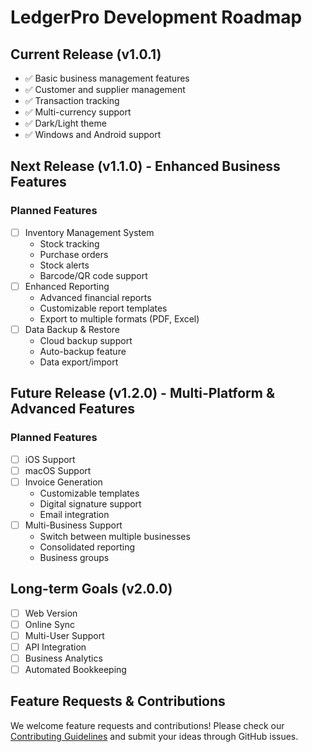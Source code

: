 # LedgerPro Development Roadmap

## Current Release (v1.0.1)
- ✅ Basic business management features
- ✅ Customer and supplier management
- ✅ Transaction tracking
- ✅ Multi-currency support
- ✅ Dark/Light theme
- ✅ Windows and Android support

## Next Release (v1.1.0) - Enhanced Business Features
### Planned Features
- [ ] Inventory Management System
  - Stock tracking
  - Purchase orders
  - Stock alerts
  - Barcode/QR code support
- [ ] Enhanced Reporting
  - Advanced financial reports
  - Customizable report templates
  - Export to multiple formats (PDF, Excel)
- [ ] Data Backup & Restore
  - Cloud backup support
  - Auto-backup feature
  - Data export/import

## Future Release (v1.2.0) - Multi-Platform & Advanced Features
### Planned Features
- [ ] iOS Support
- [ ] macOS Support
- [ ] Invoice Generation
  - Customizable templates
  - Digital signature support
  - Email integration
- [ ] Multi-Business Support
  - Switch between multiple businesses
  - Consolidated reporting
  - Business groups

## Long-term Goals (v2.0.0)
- [ ] Web Version
- [ ] Online Sync
- [ ] Multi-User Support
- [ ] API Integration
- [ ] Business Analytics
- [ ] Automated Bookkeeping

## Feature Requests & Contributions
We welcome feature requests and contributions! Please check our [Contributing Guidelines](CONTRIBUTING.md) and submit your ideas through GitHub issues.
